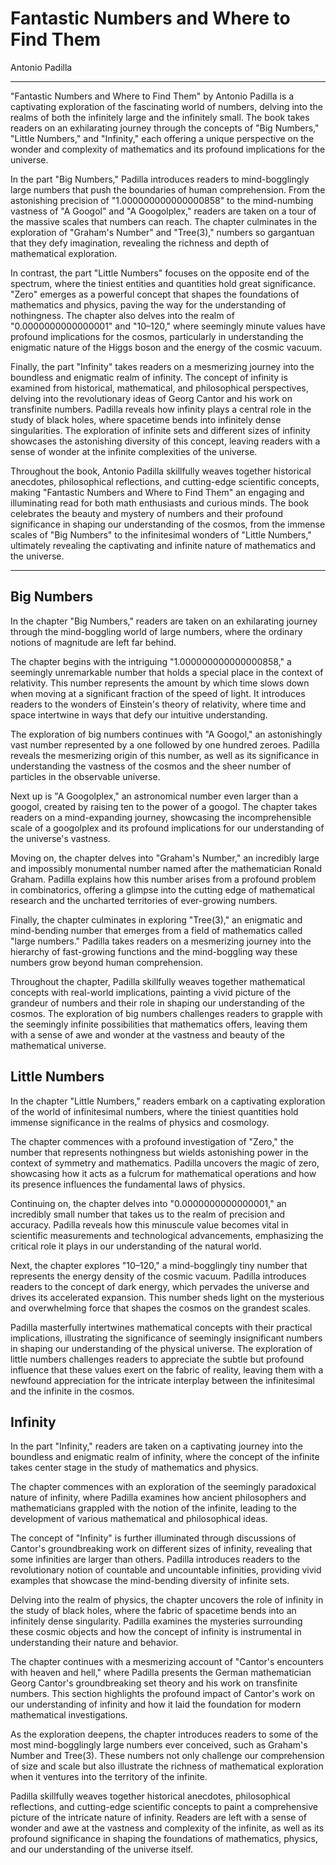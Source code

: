 # Fantastic Numbers and Where to Find Them
Antonio Padilla


***

"Fantastic Numbers and Where to Find Them" by Antonio Padilla is a captivating exploration of the fascinating world of numbers, delving into the realms of both the infinitely large and the infinitely small. The book takes readers on an exhilarating journey through the concepts of "Big Numbers," "Little Numbers," and "Infinity," each offering a unique perspective on the wonder and complexity of mathematics and its profound implications for the universe.

In the part "Big Numbers," Padilla introduces readers to mind-bogglingly large numbers that push the boundaries of human comprehension. From the astonishing precision of "1.000000000000000858" to the mind-numbing vastness of "A Googol" and "A Googolplex," readers are taken on a tour of the massive scales that numbers can reach. The chapter culminates in the exploration of "Graham's Number" and "Tree(3)," numbers so gargantuan that they defy imagination, revealing the richness and depth of mathematical exploration.

In contrast, the part "Little Numbers" focuses on the opposite end of the spectrum, where the tiniest entities and quantities hold great significance. "Zero" emerges as a powerful concept that shapes the foundations of mathematics and physics, paving the way for the understanding of nothingness. The chapter also delves into the realm of "0.0000000000000001" and "10–120," where seemingly minute values have profound implications for the cosmos, particularly in understanding the enigmatic nature of the Higgs boson and the energy of the cosmic vacuum.

Finally, the part "Infinity" takes readers on a mesmerizing journey into the boundless and enigmatic realm of infinity. The concept of infinity is examined from historical, mathematical, and philosophical perspectives, delving into the revolutionary ideas of Georg Cantor and his work on transfinite numbers. Padilla reveals how infinity plays a central role in the study of black holes, where spacetime bends into infinitely dense singularities. The exploration of infinite sets and different sizes of infinity showcases the astonishing diversity of this concept, leaving readers with a sense of wonder at the infinite complexities of the universe.

Throughout the book, Antonio Padilla skillfully weaves together historical anecdotes, philosophical reflections, and cutting-edge scientific concepts, making "Fantastic Numbers and Where to Find Them" an engaging and illuminating read for both math enthusiasts and curious minds. The book celebrates the beauty and mystery of numbers and their profound significance in shaping our understanding of the cosmos, from the immense scales of "Big Numbers" to the infinitesimal wonders of "Little Numbers," ultimately revealing the captivating and infinite nature of mathematics and the universe.

***

## Big Numbers
In the chapter "Big Numbers," readers are taken on an exhilarating journey through the mind-boggling world of large numbers, where the ordinary notions of magnitude are left far behind.

The chapter begins with the intriguing "1.000000000000000858," a seemingly unremarkable number that holds a special place in the context of relativity. This number represents the amount by which time slows down when moving at a significant fraction of the speed of light. It introduces readers to the wonders of Einstein's theory of relativity, where time and space intertwine in ways that defy our intuitive understanding.

The exploration of big numbers continues with "A Googol," an astonishingly vast number represented by a one followed by one hundred zeroes. Padilla reveals the mesmerizing origin of this number, as well as its significance in understanding the vastness of the cosmos and the sheer number of particles in the observable universe.

Next up is "A Googolplex," an astronomical number even larger than a googol, created by raising ten to the power of a googol. The chapter takes readers on a mind-expanding journey, showcasing the incomprehensible scale of a googolplex and its profound implications for our understanding of the universe's vastness.

Moving on, the chapter delves into "Graham's Number," an incredibly large and impossibly monumental number named after the mathematician Ronald Graham. Padilla explains how this number arises from a profound problem in combinatorics, offering a glimpse into the cutting edge of mathematical research and the uncharted territories of ever-growing numbers.

Finally, the chapter culminates in exploring "Tree(3)," an enigmatic and mind-bending number that emerges from a field of mathematics called "large numbers." Padilla takes readers on a mesmerizing journey into the hierarchy of fast-growing functions and the mind-boggling way these numbers grow beyond human comprehension.

Throughout the chapter, Padilla skillfully weaves together mathematical concepts with real-world implications, painting a vivid picture of the grandeur of numbers and their role in shaping our understanding of the cosmos. The exploration of big numbers challenges readers to grapple with the seemingly infinite possibilities that mathematics offers, leaving them with a sense of awe and wonder at the vastness and beauty of the mathematical universe.

## Little Numbers
In the chapter "Little Numbers," readers embark on a captivating exploration of the world of infinitesimal numbers, where the tiniest quantities hold immense significance in the realms of physics and cosmology.

The chapter commences with a profound investigation of "Zero," the number that represents nothingness but wields astonishing power in the context of symmetry and mathematics. Padilla uncovers the magic of zero, showcasing how it acts as a fulcrum for mathematical operations and how its presence influences the fundamental laws of physics.

Continuing on, the chapter delves into "0.0000000000000001," an incredibly small number that takes us to the realm of precision and accuracy. Padilla reveals how this minuscule value becomes vital in scientific measurements and technological advancements, emphasizing the critical role it plays in our understanding of the natural world.

Next, the chapter explores "10–120," a mind-bogglingly tiny number that represents the energy density of the cosmic vacuum. Padilla introduces readers to the concept of dark energy, which pervades the universe and drives its accelerated expansion. This number sheds light on the mysterious and overwhelming force that shapes the cosmos on the grandest scales.

Padilla masterfully intertwines mathematical concepts with their practical implications, illustrating the significance of seemingly insignificant numbers in shaping our understanding of the physical universe. The exploration of little numbers challenges readers to appreciate the subtle but profound influence that these values exert on the fabric of reality, leaving them with a newfound appreciation for the intricate interplay between the infinitesimal and the infinite in the cosmos.


## Infinity
In the part "Infinity," readers are taken on a captivating journey into the boundless and enigmatic realm of infinity, where the concept of the infinite takes center stage in the study of mathematics and physics.

The chapter commences with an exploration of the seemingly paradoxical nature of infinity, where Padilla examines how ancient philosophers and mathematicians grappled with the notion of the infinite, leading to the development of various mathematical and philosophical ideas.

The concept of "Infinity" is further illuminated through discussions of Cantor's groundbreaking work on different sizes of infinity, revealing that some infinities are larger than others. Padilla introduces readers to the revolutionary notion of countable and uncountable infinities, providing vivid examples that showcase the mind-bending diversity of infinite sets.

Delving into the realm of physics, the chapter uncovers the role of infinity in the study of black holes, where the fabric of spacetime bends into an infinitely dense singularity. Padilla examines the mysteries surrounding these cosmic objects and how the concept of infinity is instrumental in understanding their nature and behavior.

The chapter continues with a mesmerizing account of "Cantor's encounters with heaven and hell," where Padilla presents the German mathematician Georg Cantor's groundbreaking set theory and his work on transfinite numbers. This section highlights the profound impact of Cantor's work on our understanding of infinity and how it laid the foundation for modern mathematical investigations.

As the exploration deepens, the chapter introduces readers to some of the most mind-bogglingly large numbers ever conceived, such as Graham's Number and Tree(3). These numbers not only challenge our comprehension of size and scale but also illustrate the richness of mathematical exploration when it ventures into the territory of the infinite.

Padilla skillfully weaves together historical anecdotes, philosophical reflections, and cutting-edge scientific concepts to paint a comprehensive picture of the intricate nature of infinity. Readers are left with a sense of wonder and awe at the vastness and complexity of the infinite, as well as its profound significance in shaping the foundations of mathematics, physics, and our understanding of the universe itself.
